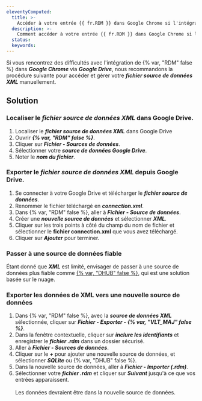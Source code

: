 ```yaml
---
eleventyComputed:
  title: >-
    Accéder à votre entrée {{ fr.RDM }} dans Google Chrome si l'intégration de Google Drive ne fonctionne pas
  description: >-
    Comment accéder à votre entrée {{ fr.RDM }} dans Google Chrome si l'intégration de Google Drive ne fonctionne pas.
  status:
  keywords:
---
```

Si vous rencontrez des difficultés avec l'intégration de {% var, "RDM" false %} dans ***Google Chrome*** via ***Google Drive***, nous recommandons la procédure suivante pour accéder et gérer votre ***fichier source de données XML*** manuellement.

## Solution

### Localiser le ***fichier source de données XML*** dans Google Drive.

1. Localiser le ***fichier source de données XML*** dans Google Drive
2. Ouvrir ***{% var, "RDM" false %}***.
3. Cliquer sur ***Fichier - Sources de données***.
4. Sélectionner votre ***source de données Google Drive***.
5. Noter le ***nom du fichier***.

### Exporter le ***fichier source de données XML*** depuis Google Drive.

1. Se connecter à votre Google Drive et télécharger le ***fichier source de données***.
2. Renommer le fichier téléchargé en ***connection.xml***.
3. Dans {% var, "RDM" false %}, aller à ***Fichier - Source de données***.
4. Créer une ***nouvelle source de données*** et sélectionner ***XML***.
5. Cliquer sur les trois points à côté du champ du nom de fichier et sélectionner le **fichier connection.xml** que vous avez téléchargé.
6. Cliquer sur ***Ajouter*** pour terminer.

### Passer à une source de données fiable

Étant donné que ***XML*** est limité, envisager de passer à une source de données plus fiable comme [{% var, "DHUB" false %}](/hub/getting-started/create-hub/), qui est une solution basée sur le nuage.

### Exporter les données de XML vers une nouvelle source de données

1. Dans {% var, "RDM" false %}, avec la ***source de données XML*** sélectionnée, cliquer sur ***Fichier - Exporter - {% var, "VLT_MAJ" false %}***.
2. Dans la fenêtre contextuelle, cliquer sur ***inclure les identifiants*** et enregistrer le ***fichier .rdm*** dans un dossier sécurisé.
3. Aller à ***Fichier - Sources de données***.
4. Cliquer sur le ***\+*** pour ajouter une nouvelle source de données, et sélectionner ***SQLite*** ou {% var, "DHUB" false %}.
5. Dans la nouvelle source de données, aller à ***Fichier - Importer (.rdm)***.
6. Sélectionner votre ***fichier .rdm*** et cliquer sur ***Suivant*** jusqu'à ce que vos entrées apparaissent.<br><br>Les données devraient être dans la nouvelle source de données.<br>

&nbsp;
